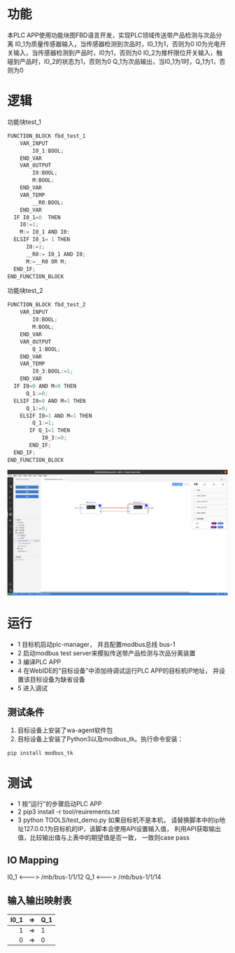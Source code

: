 # 功能
  本PLC APP使用功能块图FBD语言开发，实现PLC领域传送带产品检测与次品分离
  I0_1为质量传感器输入，当传感器检测到次品时，I0_1为1，否则为0
  I0为光电开关输入，当传感器检测到产品时，I0为1，否则为0
  I0_2为推杆限位开关输入，触碰到产品时，I0_2的状态为1，否则为0
  Q_1为次品输出，当I0_1为1时，Q_1为1，否则为0

# 逻辑
功能块test_1
```js
FUNCTION_BLOCK fbd_test_1
    VAR_INPUT
        I0_1:BOOL;
    END_VAR
    VAR_OUTPUT
        I0:BOOL;
        M:BOOL;
    END_VAR
    VAR_TEMP
        __R0:BOOL;
    END_VAR
  IF I0_1=0  THEN
    I0:=1;
    M:= I0_1 AND I0;
  ELSIF I0_1= 1 THEN
      I0:=1;
      __R0:= I0_1 AND I0;
      M:=__R0 OR M;
  END_IF;
END_FUNCTION_BLOCK
```
功能块test_2
```js
FUNCTION_BLOCK fbd_test_2
    VAR_INPUT
        I0:BOOL;
        M:BOOL;
    END_VAR
    VAR_OUTPUT
        Q_1:BOOL;
    END_VAR
    VAR_TEMP
        I0_3:BOOL:=1;
    END_VAR
  IF I0=0 AND M=0 THEN
      Q_1:=0;
  ELSIF I0=0 AND M=1 THEN
      Q_1:=0;
    ELSIF I0=1 AND M=1 THEN
        Q_1:=1;
       IF Q_1=1 THEN
           I0_3:=0;
       END_IF;
  END_IF;
END_FUNCTION_BLOCK
```

![](./Doc/fbd.png)

# 运行
- 1 目标机启动plc-manager， 并且配置modbus总线 bus-1
- 2 启动modbus test server来模拟传送带产品检测与次品分离装置
- 3 编译PLC APP
- 4 在WebIDE的“目标设备”中添加待调试运行PLC APP的目标机IP地址， 并设置该目标设备为缺省设备
- 5 进入调试 
## 测试条件

1. 目标设备上安装了wa-agent软件包
2. 目标设备上安装了Python3以及modbus_tk。执行命令安装：
```
pip install modbus_tk
```
# 测试
 - 1 按“运行”的步骤启动PLC APP
 - 2 pip3 install -r tool/reuirements.txt
 - 3 python TOOLS/test_demo.py
   如果目标机不是本机， 请替换脚本中的ip地址127.0.0.1为目标机的IP，该脚本会使用API设置输入值， 利用API获取输出值，比较输出值与上表中的期望值是否一致， 一致则case pass   

## IO Mapping
  I0_1 <---> /mb/bus-1/1/12
  Q_1 <---> /mb/bus-1/1/14
   
## 输入输出映射表
  I0_1|=>|Q_1
  -:|:-:|:-
  1|=>|1
  0|=>|0
  
    










